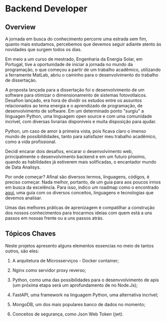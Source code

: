 # Backend Developer

## Overview

<p style="text-align: justify">

A jornada em busca do conhecimento percorre uma estrada sem fim, quanto mais estudamos, percebemos que devemos seguir adiante atento às novidades que surgem todos os dias.

Em meio a um curso de mestrado, Engenharia da Energia Solar, em Portugal, tive a oportunidade de iniciar a jornada no mundo da programação, o que começou a partir de um trabalho acadêmico, utilizando a ferramente MatLab, abriu o caminho para o desenvolvimento do trabalho de dissertação.

A proposta lançada para a dissertação foi o desenvolvimento de um software para otimizar o dimensionamento de sistemas fotovotlaicos. Desafion lançado, era hora de dividir os estudos entre os assuntos relacionados ao tema energia e o aprendizado de programação, de desenvolvimento de software. Em um determinado ponto "surgiu" a linguagen Python, uma linguagem open source e com uma comunidade incrível, com diversas livrarias disponíveis e muita disposição para ajudar.

Python, um caso de amor à primeira vista, pois ficava claro o imenso mundo de possibildidades, tanto para satisfazer meu trabalho acadêmico, como a vida profissional.

Decidi encarar dois desafios, encarar o desenvolvimento web, principalmente o desenvolvimento backend e em um futuro pŕoximo, quando as habilidades já estiverem mais solificadas, o encantador mundo de Data Analisys.

Por onde começar? Afinal são diversos termos, linguagens, códigos, é preciso começar. Nada melhor, portanto, de um guia para aos poucos irmos em busca da excelência. Para isso, indico um roadmap como o encontrado <a href="https://roadmap.sh/backend" target="_blank">aqui</a>, uma guia com os diversos conceitos, linguagens e tecnologias que devemos analisar.

Umas das melhores práticas de aprenizagem é compatilhar a construção dos nossos conhecimentos para trocarmos ideias com quem está a uns passos em nossas frente ou a uns passos atrás.
</p>

## Tópicos Chaves

<p style="text-align: justify">

Neste projetos apresento alguns elementos essencias no meio de tantos outros, são eles:

1. A arquitetura de Microsserviços - Docker container;

2. Nginx como servidor proxy reverso;

3. Python, como uma das possibilidades para o desenvvolvimento de apis (um próxima etapa será um aprofundamento de no Node.Js);

4. FastAPI, uma framework na linguagem Python, uma alternativa incrível;

5. MongoDB, um dos mais populares banco de dados no momento;

6. Conceitos de segurança, como Json Web Token (jwt).
</p>
